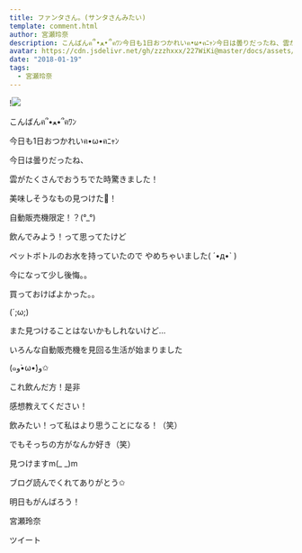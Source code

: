 ```yaml
---
title: ファンタさん。(サンタさんみたい)
template: comment.html
author: 宮瀬玲奈
description: こんばんฅ՞•ﻌ•՞ฅﾜﾝ今日も1日おつかれいฅ•ω•ฅﾆｬﾝ今日は曇りだったね、雲がたくさんでおうちでた時驚きました！美味しそうなもの見つけた💓！自動販売機...
avatar: https://cdn.jsdelivr.net/gh/zzzhxxx/227WiKi@master/docs/assets/photo/avatar/reina.jpg
date: "2018-01-19"
tags:
  - 宮瀬玲奈
---
```


!![](https://cdn.jsdelivr.net/gh/227WiKi/227WiKi-image@master/blog-image/reina-2018-01-19_1.jpg)



  こんばんฅ՞•ﻌ•՞ฅﾜﾝ



今日も1日おつかれいฅ•ω•ฅﾆｬﾝ



今日は曇りだったね、

雲がたくさんでおうちでた時驚きました！











美味しそうなもの見つけた💓！






自動販売機限定！？(°_°)









飲んでみよう！って思ってたけど

ペットボトルのお水を持っていたので
やめちゃいました( ´•д•` )






今になって少し後悔。。


買っておけばよかった。。







(´;ω;)






また見つけることはないかもしれないけど...


いろんな自動販売機を見回る生活が始まりました




(๑و•̀ω•́)و✩










これ飲んだ方！是非

感想教えてください！









飲みたい！って私はより思うことになる！（笑）

でもそっちの方がなんか好き（笑）






見つけますm(_ _)m





ブログ読んでくれてありがとう✩



明日もがんばろう！



宮瀬玲奈


ツイート



